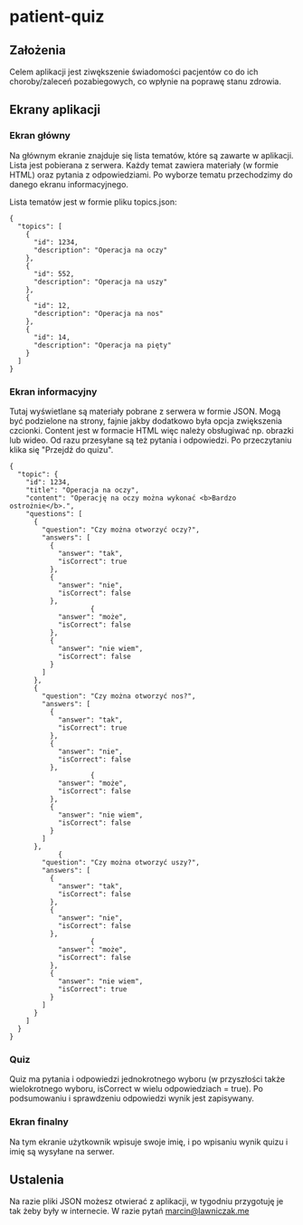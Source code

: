 # patient-quiz

## Założenia

Celem aplikacji jest ziwększenie świadomości pacjentów co do ich choroby/zaleceń pozabiegowych, co wpłynie na poprawę stanu zdrowia.

## Ekrany aplikacji

### Ekran główny

Na głównym ekranie znajduje się lista tematów, które są zawarte w aplikacji. Lista jest pobierana z serwera. Każdy temat zawiera materiały (w formie HTML) oraz pytania z odpowiedziami. Po wyborze tematu przechodzimy do danego ekranu informacyjnego.

Lista tematów jest w formie pliku topics.json:

```
{
  "topics": [
    {
      "id": 1234,
      "description": "Operacja na oczy"
    },
    {
      "id": 552,
      "description": "Operacja na uszy"
    },
    {
      "id": 12,
      "description": "Operacja na nos"
    },
    {
      "id": 14,
      "description": "Operacja na pięty"
    }
  ]
}
```

### Ekran informacyjny

Tutaj wyświetlane są materiały pobrane z serwera w formie JSON. Mogą być podzielone na strony, fajnie jakby dodatkowo była opcja zwiększenia czcionki. Content jest w formacie HTML więc należy obsługiwać np. obrazki lub wideo. Od razu przesyłane są też pytania i odpowiedzi. Po przeczytaniu klika się "Przejdź do quizu".


```
{
  "topic": {
    "id": 1234,
    "title": "Operacja na oczy",
    "content": "Operację na oczy można wykonać <b>Bardzo ostrożnie</b>.",
    "questions": [
      {
        "question": "Czy można otworzyć oczy?",
        "answers": [
          {
            "answer": "tak",
            "isCorrect": true
          },
          {
            "answer": "nie",
            "isCorrect": false
          },
                    {
            "answer": "może",
            "isCorrect": false
          },
          {
            "answer": "nie wiem",
            "isCorrect": false
          }
        ]
      },
      {
        "question": "Czy można otworzyć nos?",
        "answers": [
          {
            "answer": "tak",
            "isCorrect": true
          },
          {
            "answer": "nie",
            "isCorrect": false
          },
                    {
            "answer": "może",
            "isCorrect": false
          },
          {
            "answer": "nie wiem",
            "isCorrect": false
          }
        ]
      },
            {
        "question": "Czy można otworzyć uszy?",
        "answers": [
          {
            "answer": "tak",
            "isCorrect": false
          },
          {
            "answer": "nie",
            "isCorrect": false
          },
                    {
            "answer": "może",
            "isCorrect": false
          },
          {
            "answer": "nie wiem",
            "isCorrect": true
          }
        ]
      }
    ]
  }
}
```

### Quiz

Quiz ma pytania i odpowiedzi jednokrotnego wyboru (w przyszłości także wielokrotnego wyboru, isCorrect w wielu odpowiedziach = true). Po podsumowaniu i sprawdzeniu odpowiedzi wynik jest zapisywany.

### Ekran finalny

Na tym ekranie użytkownik wpisuje swoje imię, i po wpisaniu wynik quizu i imię są wysyłane na serwer.

## Ustalenia

Na razie pliki JSON możesz otwierać z aplikacji, w tygodniu przygotuję je tak żeby były w internecie.
W razie pytań marcin@lawniczak.me 





